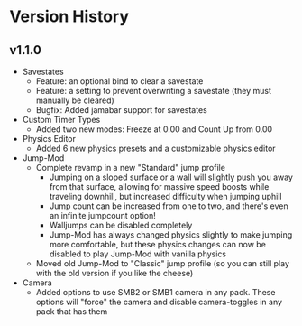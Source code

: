 # Version History
## v1.1.0
* Savestates
  * Feature: an optional bind to clear a savestate
  * Feature: a setting to prevent overwriting a savestate (they must manually be cleared)
  * Bugfix: Added jamabar support for savestates
* Custom Timer Types
  * Added two new modes: Freeze at 0.00 and Count Up from 0.00
* Physics Editor
  * Added 6 new physics presets and a customizable physics editor
* Jump-Mod
  * Complete revamp in a new "Standard" jump profile
    * Jumping on a sloped surface or a wall will slightly push you away from that surface, allowing for massive speed boosts while traveling downhill, but increased difficulty when jumping uphill
    * Jump count can be increased from one to two, and there's even an infinite jumpcount option!
    * Walljumps can be disabled completely
    * Jump-Mod has always changed physics slightly to make jumping more comfortable, but these physics changes can now be disabled to play Jump-Mod with vanilla physics
  * Moved old Jump-Mod to "Classic" jump profile (so you can still play with the old version if you like the cheese)
* Camera
  * Added options to use SMB2 or SMB1 camera in any pack. These options will "force" the camera and disable camera-toggles in any pack that has them


